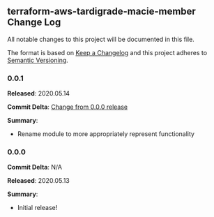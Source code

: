 ## terraform-aws-tardigrade-macie-member Change Log

All notable changes to this project will be documented in this file.

The format is based on [Keep a Changelog](http://keepachangelog.com/) and this project adheres to [Semantic Versioning](http://semver.org/).

### 0.0.1

**Released**: 2020.05.14

**Commit Delta**: [Change from 0.0.0 release](https://github.com/plus3it/terraform-aws-tardigrade-macie-member/compare/0.0.0...0.0.1)

**Summary**:

*   Rename module to more appropriately represent functionality

### 0.0.0

**Commit Delta**: N/A

**Released**: 2020.05.13

**Summary**:

*   Initial release!
